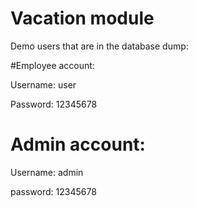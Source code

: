 Vacation module
====================

Demo users that are in the database dump:

#Employee account:

Username: user

Password: 12345678

# Admin account:
Username: admin

password: 12345678
